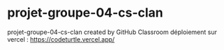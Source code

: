 # projet-groupe-04-cs-clan
projet-groupe-04-cs-clan created by GitHub Classroom
déploiement sur vercel : https://codeturtle.vercel.app/
